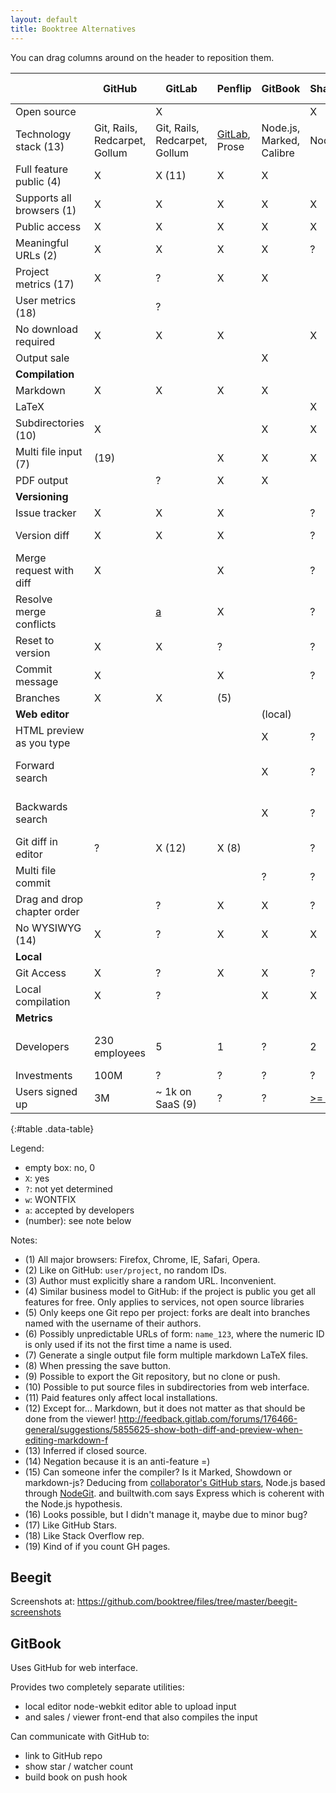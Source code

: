 ```yaml
---
layout: default
title: Booktree Alternatives
---
```


You can drag columns around on the header to reposition them.

|                             | GitHub                        | GitLab                        | Penflip                                                                    | GitBook                  | ShareLaTeX                                                          | WriteLaTeX | Authorea                                       | Beegit                                             | Draft | Inkling Habitat                                                             | Leanpub | Connexions | Wiki Books | Google Docs |
|-----------------------------|-------------------------------|-------------------------------|----------------------------------------------------------------------------|--------------------------|---------------------------------------------------------------------|------------|------------------------------------------------|----------------------------------------------------|-------|-----------------------------------------------------------------------------|---------|------------|------------|-------------|
| Open source                 |                               | X                             |                                                                            |                          | X                                                                   |            |                                                |                                                    |       |                                                                             |         | X          | X          |             |
| Technology stack (13)       | Git, Rails, Redcarpet, Gollum | Git, Rails, Redcarpet, Gollum | [GitLab](https://twitter.com/madebyloren/status/468917323588698112), Prose | Node.js, Marked, Calibre | Node.js                                                             | ?          | [Git](https://www.authorea.com/aboutus), Rails | NodeGit, Express, (15)                             | ?     | ?                                                                           | ?       | Python     | PHP        | ?           |
| Full feature public (4)     | X                             | X (11)                        | X                                                                          | X                        |                                                                     | ?          | ?                                              | X                                                  | X     | ?                                                                           | ?       | ?          | ?          | ?           |
| Supports all browsers (1)   | X                             | X                             | X                                                                          | X                        | X                                                                   | ?          | X                                              | X                                                  | X     |                                                                             | ?       | ?          | ?          | ?           |
| Public access               | X                             | X                             | X                                                                          | X                        | X                                                                   | ?          | ?                                              | X                                                  | (3)   | ?                                                                           | ?       | ?          | ?          | ?           |
| Meaningful URLs (2)         | X                             | X                             | X                                                                          | X                        | ?                                                                   | ?          |                                                |                                                    |       | (6)                                                                         | ?       | ?          | ?          | ?           |
| Project metrics (17)        | X                             | ?                             | X                                                                          | X                        |                                                                     | ?          | ?                                              |                                                    | ?     | ?                                                                           | ?       | ?          | ?          | ?           |
| User metrics (18)           |                               | ?                             |                                                                            |                          |                                                                     | ?          | ?                                              |                                                    | ?     | ?                                                                           | ?       | ?          | ?          | ?           |
| No download required        | X                             | X                             | X                                                                          |                          | X                                                                   | X          | X                                              | X                                                  | X     | X                                                                           | X       | X          | X          | X           |
| Output sale                 |                               |                               |                                                                            | X                        |                                                                     |            |                                                |                                                    |       | ?                                                                           | X       |            |            |             |
| **Compilation**             |                               |                               |                                                                            |                          |                                                                     |            |                                                |                                                    |       |                                                                             |         |            |            |             |
| Markdown                    | X                             | X                             | X                                                                          | X                        |                                                                     |            | X                                              | X                                                  | X     | X                                                                           | ?       | ?          | ?          | ?           |
| LaTeX                       |                               |                               |                                                                            |                          | X                                                                   | X          | X                                              |                                                    |       |                                                                             | ?       | ?          | ?          | ?           |
| Subdirectories (10)         | X                             |                               |                                                                            | X                        | X                                                                   | ?          | X                                              | X                                                  | ?     | ?                                                                           | ?       | ?          | ?          | ?           |
| Multi file input (7)        | (19)                          |                               | X                                                                          | X                        | X                                                                   | ?          | X                                              |                                                    |       |                                                                             | ?       | ?          | ?          | ?           |
| PDF output                  |                               | ?                             | X                                                                          | X                        |                                                                     | ?          | ?                                              |                                                    | ?     | ?                                                                           | ?       | ?          | ?          | ?           |
| **Versioning**              |                               |                               |                                                                            |                          |                                                                     |            |                                                |                                                    |       |                                                                             |         |            |            |             |
| Issue tracker               | X                             | X                             | X                                                                          |                          | ?                                                                   | ?          |                                                |                                                    | ?     | ?                                                                           | ?       | ?          | ?          | ?           |
| Version diff                | X                             | X                             | X                                                                          |                          | ?                                                                   | ?          | ?                                              | only previous                                      | ?     | ?                                                                           | ?       | ?          | ?          | ?           |
| Merge request with diff     | X                             |                               | X                                                                          |                          | ?                                                                   | ?          | ?                                              | ?                                                  | ?     |                                                                             | ?       | ?          | ?          | ?           |
| Resolve merge conflicts     |                               | [a][gl-resolve]               | X                                                                          |                          | ?                                                                   | ?          | ?                                              | ?                                                  | ?     |                                                                             | ?       | ?          | ?          | ?           |
| Reset to version            | X                             | X                             | ?                                                                          |                          | ?                                                                   | ?          | X                                              |                                                    | X     | X                                                                           | ?       | ?          | ?          | ?           |
| Commit message              | X                             |                               | X                                                                          |                          | ?                                                                   | ?          | X                                              | X                                                  |       | ?                                                                           | ?       | ?          | ?          | ?           |
| Branches                    | X                             | X                             | (5)                                                                        |                          |                                                                     | ?          | ?                                              |                                                    | ?     | ?                                                                           | ?       | ?          | ?          | ?           |
| **Web editor**              |                               |                               |                                                                            | (local)                  |                                                                     |            |                                                |                                                    |       |                                                                             |         |            |            |             |
| HTML preview as you type    |                               |                               |                                                                            | X                        | ?                                                                   | ?          | ?                                              | X                                                  |       | ?                                                                           | ?       | ?          | ?          | ?           |
| Forward search              |                               |                               |                                                                            | X                        | ?                                                                   | ?          | ?                                              | X Limited accuracy                                 | ?     | ?                                                                           | ?       | ?          | ?          | ?           |
| Backwards search            |                               |                               |                                                                            | X                        | ?                                                                   | ?          | ?                                              | X Limited accuracy                                 | ?     | ?                                                                           | ?       | ?          | ?          | ?           |
| Git diff in editor          | ?                             | X (12)                        | X (8)                                                                      |                          | ?                                                                   | ?          | ?                                              |                                                    | ?     |                                                                             | ?       | ?          | ?          | ?           |
| Multi file commit           |                               |                               |                                                                            | ?                        | ?                                                                   | ?          | ?                                              | X (16)                                             | ?     | ?                                                                           | ?       | ?          | ?          | ?           |
| Drag and drop chapter order |                               | ?                             | X                                                                          | X                        | ?                                                                   | ?          | ?                                              | ?                                                  | ?     | ?                                                                           | ?       | ?          | ?          | ?           |
| No WYSIWYG (14)             | X                             | ?                             | X                                                                          | X                        | X                                                                   | ?          | ?                                              | X                                                  | ?     | ?                                                                           | ?       | ?          | ?          | ?           |
| **Local**                   |                               |                               |                                                                            |                          |                                                                     |            |                                                |                                                    |       |                                                                             |         |            |            |             |
| Git Access                  | X                             | ?                             | X                                                                          | X                        | ?                                                                   | ?          | (9)                                            | ?                                                  |       |                                                                             | ?       | ?          | ?          | ?           |
| Local compilation           | X                             | ?                             |                                                                            | X                        | X                                                                   | ?          | ?                                              | ?                                                  | ?     |                                                                             | ?       | ?          | ?          | ?           |
| **Metrics**                 |                               |                               |                                                                            |                          |                                                                     |            |                                                |                                                    |       |                                                                             |         |            |            |             |
| Developers                  | 230 employees                 | 5                             | 1                                                                          | ?                        | 2                                                                   | ?          | [3](https://www.authorea.com/contact)          | [2](http://www.crunchbase.com/organization/beegit) | 1     | [9](http://www.crunchbase.com/organization/inkling-inc) (multiple projects) | ?       | ?          | ?          | ?           |
| Investments                 | 100M                          | ?                             | ?                                                                          | ?                        | ?                                                                   | ?          | ?                                              |                                                    | ?     | ?                                                                           | ?       | ?          | ?          | ?           |
| Users signed up             | 3M                            | ~ 1k on SaaS (9)              | ?                                                                          | ?                        | [>= 94k](https://twitter.com/henryoswald/status/459367445946707968) | ?          | ?                                              | ?                                                  | ?     | ?                                                                           | ?       | ?          | ?          | ?           |
{:#table .data-table}

<!--
| Template line             | ?               | ?                             | ?                             | ?                                                                          | ?                                                                   | ?          | ?                                              | ?                                                  | ?     | ?                                                                           | ?       | ?          | ?          | ?           |
-->

Legend:

- empty box: no, 0
- `X`: yes
- `?`: not yet determined
- `w`: WONTFIX
- `a`: accepted by developers
- (number): see note below

Notes:

- (1) All major browsers: Firefox, Chrome, IE, Safari, Opera.
- (2) Like on GitHub: `user/project`, no random IDs.
- (3) Author must explicitly share a random URL. Inconvenient.
- (4) Similar business model to GitHub:
    if the project is public you get all features for free.
    Only applies to services, not open source libraries
- (5) Only keeps one Git repo per project:
    forks are dealt into branches named with the username of their authors.
- (6) Possibly unpredictable URLs of form: `name_123`,
    where the numeric ID is only used if its not the first time a name is used.
- (7) Generate a single output file form multiple markdown LaTeX files.
- (8) When pressing the save button.
- (9) Possible to export the Git repository, but no clone or push.
- (10) Possible to put source files in subdirectories from web interface.
- (11) Paid features only affect local installations.
- (12) Except for... Markdown, but it does not matter as that should be done from the viewer!
    <http://feedback.gitlab.com/forums/176466-general/suggestions/5855625-show-both-diff-and-preview-when-editing-markdown-f>
- (13) Inferred if closed source.
- (14) Negation because it is an anti-feature =)
- (15) Can someone infer the compiler? Is it Marked, Showdown or markdown-js?
    Deducing from [collaborator's GitHub stars](https://github.com/stars/kciccarello),
    Node.js based through [NodeGit](https://github.com/nodegit/nodegit).
    and builtwith.com says Express which is coherent with the Node.js hypothesis.
- (16) Looks possible, but I didn't manage it, maybe due to minor bug?
- (17) Like GitHub Stars.
- (18) Like Stack Overflow rep.
- (19) Kind of if you count GH pages.

## Beegit

Screenshots at: <https://github.com/booktree/files/tree/master/beegit-screenshots>

## GitBook

Uses GitHub for web interface.

Provides two completely separate utilities:

- local editor node-webkit editor able to upload input
- and sales / viewer front-end that also compiles the input

Can communicate with GitHub to:

- link to GitHub repo
- show star / watcher count
- build book on push hook

[gl-resolve]: http://feedback.gitlab.com/forums/176466-general/suggestions/5590496-resolve-any-merge-request-conflict-from-the-web-in
